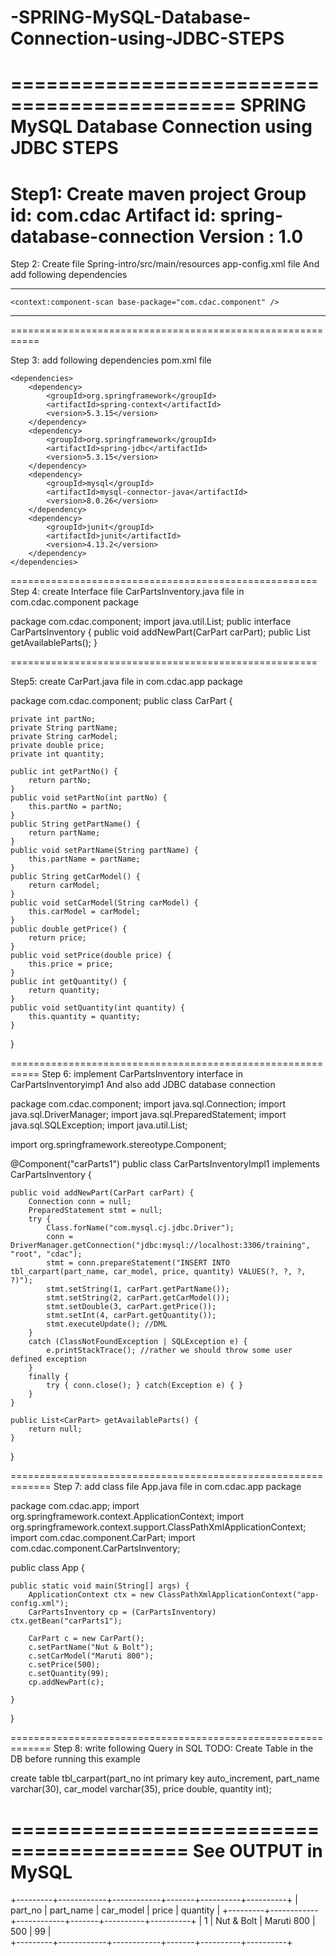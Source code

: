 # -SPRING-MySQL-Database-Connection-using-JDBC-STEPS

=============================================
  SPRING MySQL Database Connection using JDBC STEPS
=============================================
Step1: Create maven project
                               Group id: com.cdac
                               Artifact id: spring-database-connection
                               Version : 1.0
===========================================================


Step 2:  Create file Spring-intro/src/main/resources app-config.xml file
               And add following dependencies 


**********************************************************************************
<?xml version="1.0" encoding="UTF-8"?>
<beans 
	xmlns="http://www.springframework.org/schema/beans"
	xmlns:context="http://www.springframework.org/schema/context"
    xmlns:xsi="http://www.w3.org/2001/XMLSchema-instance"
    xsi:schemaLocation="
        http://www.springframework.org/schema/beans http://www.springframework.org/schema/beans/spring-beans.xsd
        http://www.springframework.org/schema/context http://www.springframework.org/schema/context/spring-context.xsd">

 	<context:component-scan base-package="com.cdac.component" />

</beans>

**********************************************************************************

===========================================================

Step 3: add following dependencies  pom.xml file

 	<dependencies>
		<dependency>
			<groupId>org.springframework</groupId>
			<artifactId>spring-context</artifactId>
			<version>5.3.15</version>
		</dependency>
		<dependency>
			<groupId>org.springframework</groupId>
			<artifactId>spring-jdbc</artifactId>
			<version>5.3.15</version>
		</dependency>
		<dependency>
			<groupId>mysql</groupId>
			<artifactId>mysql-connector-java</artifactId>
			<version>8.0.26</version>
		</dependency>
		<dependency>
			<groupId>junit</groupId>
			<artifactId>junit</artifactId>
			<version>4.13.2</version>
		</dependency>
	</dependencies>



=====================================================
Step 4: create Interface file CarPartsInventory.java  file in
               com.cdac.component  package

package com.cdac.component;
import java.util.List;
public interface CarPartsInventory {
	public void addNewPart(CarPart carPart);
	public List<CarPart> getAvailableParts();
}


=====================================================

Step5: create CarPart.java file in com.cdac.app package

package com.cdac.component;
public class CarPart {

	private int partNo;
	private String partName;
	private String carModel;
	private double price;
	private int quantity;
	
	public int getPartNo() {
		return partNo;
	}
	public void setPartNo(int partNo) {
		this.partNo = partNo;
	}
	public String getPartName() {
		return partName;
	}
	public void setPartName(String partName) {
		this.partName = partName;
	}
	public String getCarModel() {
		return carModel;
	}
	public void setCarModel(String carModel) {
		this.carModel = carModel;
	}
	public double getPrice() {
		return price;
	}
	public void setPrice(double price) {
		this.price = price;
	}
	public int getQuantity() {
		return quantity;
	}
	public void setQuantity(int quantity) {
		this.quantity = quantity;
	}
}



===========================================================
Step 6: implement  CarPartsInventory interface in CarPartsInventoryimp1
 And also add JDBC  database connection

package com.cdac.component;
import java.sql.Connection;
import java.sql.DriverManager;
import java.sql.PreparedStatement;
import java.sql.SQLException;
import java.util.List;

import org.springframework.stereotype.Component;

@Component("carParts1")
public class CarPartsInventoryImpl1 implements CarPartsInventory {

	public void addNewPart(CarPart carPart) {
		Connection conn = null;
		PreparedStatement stmt = null;
		try {
			Class.forName("com.mysql.cj.jdbc.Driver");
			conn = DriverManager.getConnection("jdbc:mysql://localhost:3306/training", "root", "cdac");
			stmt = conn.prepareStatement("INSERT INTO tbl_carpart(part_name, car_model, price, quantity) VALUES(?, ?, ?, ?)");
			stmt.setString(1, carPart.getPartName());
			stmt.setString(2, carPart.getCarModel());
			stmt.setDouble(3, carPart.getPrice());
			stmt.setInt(4, carPart.getQuantity());
			stmt.executeUpdate(); //DML
		}
		catch (ClassNotFoundException | SQLException e) {
			e.printStackTrace(); //rather we should throw some user defined exception
		}
		finally {
			try { conn.close(); } catch(Exception e) { }
		}
	}

	public List<CarPart> getAvailableParts() {
		return null;
	}

	
}






=============================================================
Step 7: add class file App.java file in com.cdac.app package

package com.cdac.app;
import org.springframework.context.ApplicationContext;
import org.springframework.context.support.ClassPathXmlApplicationContext;
import com.cdac.component.CarPart;
import com.cdac.component.CarPartsInventory;

public class App {

	public static void main(String[] args) {
		ApplicationContext ctx = new ClassPathXmlApplicationContext("app-config.xml");
		CarPartsInventory cp = (CarPartsInventory) ctx.getBean("carParts1");
		
		CarPart c = new CarPart();
		c.setPartName("Nut & Bolt");
		c.setCarModel("Maruti 800");
		c.setPrice(500);
		c.setQuantity(99);
		cp.addNewPart(c);
		
	}
}


 

=============================================================
Step 8: write following Query in SQL
TODO: Create Table in the DB before running this example

create table tbl_carpart(part_no int primary key auto_increment, part_name varchar(30), car_model varchar(35), price double, quantity int);

=========================================
         See OUTPUT in MySQL
========================================

+---------+------------+------------+-------+----------+----------+
| part_no | part_name  | car_model  | price | quantity   |
+---------+------------+------------+-------+----------+----------+
|       1     | Nut & Bolt   | Maruti 800  |   500 |       99     |     
+---------+------------+------------+-------+----------+----------+


